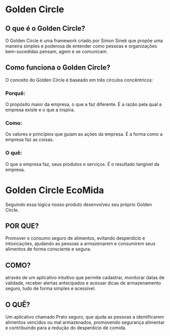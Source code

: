 
<h1>Golden Circle</h1>

<h2>O que é o Golden Circle?</h2>
O Golden Circle é uma framework criado por Simon Sinek que propõe uma maneira simples e poderosa de entender como pessoas e organizações bem-sucedidas pensam, agem e se comunicam.
<h2>Como funciona o Golden Circle?</h2>
O conceito do Golden Circle é baseado em três círculos concêntricos:
<h3>Porquê:</h3>
O propósito maior da empresa, o que a faz diferente. É a razão pela qual a empresa existe e o que a inspira. 
<h3>Como:</h3>
Os valores e princípios que guiam as ações da empresa. É a forma como a empresa faz as coisas. 
<h3>O quê:</h3>
O que a empresa faz, seus produtos e serviços. É o resultado tangível da empresa.</p>

<h1>Golden Circle EcoMida</h1>

Seguindo essa lógica nosso produto desenvolveu seu próprio Golden Circle.

<h2>POR QUE?</h2>
Promover o consumo seguro de alimentos, evitando desperdício e intoxicações, ajudando as pessoas a armazenarem e consumirem seus alimentos de forma consciente e segura.

<h2>COMO?</h2>
através de um aplicativo intuitivo que permite cadastrar, monitorar datas de validade, receber alertas antecipados e acessar dicas de armazenamento seguro, tudo de forma simples e acessível.

<h2>O QUÊ?</h2>
Um aplicativo chamado Prato seguro, que ajuda as pessoas a identificarem alimentos vencidos ou mal armazenados, promovendo segurança alimentar e contribuindo para a redução do desperdício de comida.
